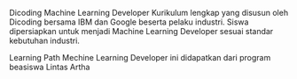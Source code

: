 Dicoding Machine Learning Developer
Kurikulum lengkap yang disusun oleh Dicoding bersama IBM dan Google beserta pelaku industri. Siswa dipersiapkan untuk menjadi Machine Learning Developer sesuai standar kebutuhan industri.

Learning Path Mechine Learning Developer ini didapatkan dari program beasiswa Lintas Artha
